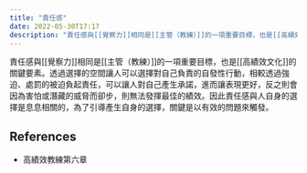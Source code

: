 ```yaml
---
title: "責任感"
date: 2022-05-30T17:17
description: "責任感與[[覺察力]]相同是[[主管（教練）]]的一項重要目標，也是[[高績效文化]]的關鍵要素..."
---
```

<!-- # 筆記本體 -->
責任感與[[覺察力]]相同是[[主管（教練）]]的一項重要目標，也是[[高績效文化]]的關鍵要素。透過選擇的空間讓人可以選擇對自己負責的自發性行動，相較透過強迫、處罰的被迫負起責任，可以讓人對自己產生承諾，進而讓表現更好，反之則會因為害怕或潛藏的威脅而卻步，則無法發揮最佳的績效。因此責任感與人自身的選擇是息息相關的，為了引導產生自身的選擇，關鍵是以有效的問題來觸發。


<!-- 
## 延伸問題
## See Also
-->
## References
- 高績效教練第六章